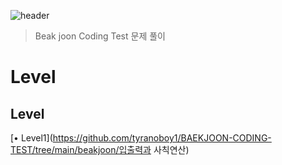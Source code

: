 ![header](<https://capsule-render.vercel.app/api?type=rounded&color=auto&height=300&section=header&text=Beakjoon&fontSize=60&desc=(BeakJoon%20Coding%20Test)>)

> Beak joon Coding Test 문제 풀이

# Level

## Level

[• Level1](https://github.com/tyranoboy1/BAEKJOON-CODING-TEST/tree/main/beakjoon/입출력과 사칙연산)<br/>
